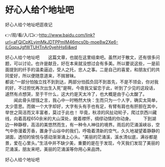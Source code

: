 # 好心人给个地址吧
好心人给个地址吧逛夜记

👉/观/看/入/口👉http://www.baidu.com/link?url=aFQjCpKLyjmMkJDTPPmIM46mcs0b-moe8w2Xe6-iLGqpxJgfWTUHTnAr0yehHs6i&wd

好心人给个地址吧　　这篇文章，也就在这里结束吧。虽然对于散文，还有很多问题，可以讨论。也许是献丑，好在本来就没想过会有多美。所以要说这些，一是前面提到的纤手的温柔逼迫，受人之托，忠人之事。二是自己的喜爱，和朋友们的共同爱好，所以便随意道来，不揣冒昧。　　　　　　　　　　　　　　　　　　　　　　　　　　　　　　　　　　　　　　　　　　　　　　　　　　　
　　都说:“一部分怕独立找不到到达，两部分怕孤负回不到首先，不是不领会，你对我的好，不过担忧再次出生入死”是啊，今夜我又留恋于此，听到了少见的这段话，遽然有点想哭，至于干什么，这大约是天太冷了，也大概是由于心太酸了。
　　闻此骨头铿镪之言，我心中一时畅然大快：生而只为一个人字，确实太简单，太少意思。而做一个大字却好，大字有头有手也有足，有臂有肩也有肝胆在其中，举世之简洁而又丰富者，莫过于此也！
毕竟，秋凉的风扯动轮子，爬过京西川藏线，向着高程650余米的大山深处，敞着襟怀，绸缪动情的你动身。
　　下到湖边一种静穆，高洁的美悠然而生，有一种令人神往的境界。雨后的茫涌溪峡谷，空气中弥漫着芳香，置身于山谷中的我们，呼吸着清新的空气，久久地凝望着静静的湖面，透彻的愉悦与感动渐渐涌上心头。“美丽的茫涌溪，溪水清似底，满谷都是景，爱在心里头。”生活中并不缺少美，重要的是在于发现，今天我们发现了美丽的茫涌溪，朋友来吧，美丽的茫涌溪等你用心来品馋。

好心人给个地址吧
